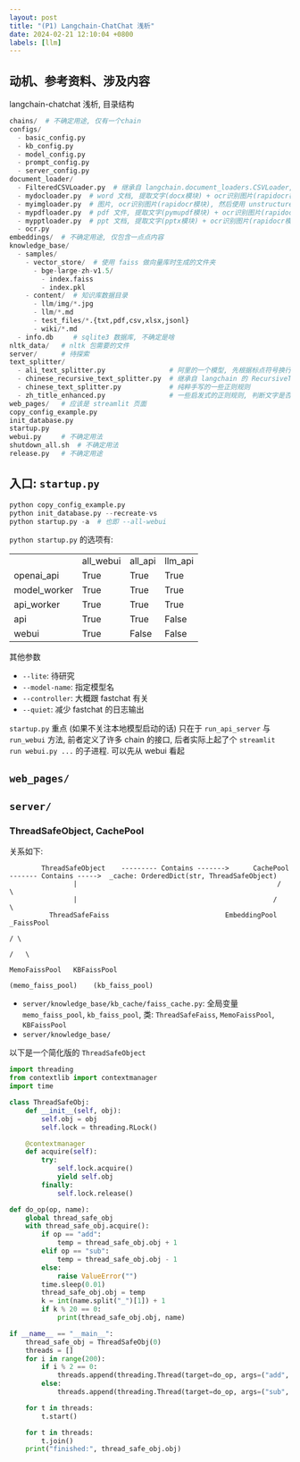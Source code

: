 ```yaml
---
layout: post
title: "(P1) Langchain-ChatChat 浅析"
date: 2024-02-21 12:10:04 +0800
labels: [llm]
---
```


## 动机、参考资料、涉及内容

langchain-chatchat 浅析, 目录结构

```python
chains/  # 不确定用途, 仅有一个chain
configs/ 
  - basic_config.py
  - kb_config.py
  - model_config.py
  - prompt_config.py
  - server_config.py
document_loader/
  - FilteredCSVLoader.py  # 继承自 langchain.document_loaders.CSVLoader, 读取特定一列作为 content, 指定一列作为 source, 若干列为 metadata
  - mydocloader.py  # word 文档, 提取文字(docx模块) + ocr识别图片(rapidocr模块), 然后使用 unstructured.partition.text.partition_text 切分
  - myimgloader.py  # 图片, ocr识别图片(rapidocr模块), 然后使用 unstructured.partition.text.partition_text 切分
  - mypdfloader.py  # pdf 文件, 提取文字(pymupdf模块) + ocr识别图片(rapidocr模块), 然后使用 unstructured.partition.text.partition_text 切分
  - mypptloader.py  # ppt 文档, 提取文字(pptx模块) + ocr识别图片(rapidocr模块), 然后使用 unstructured.partition.text.partition_text 切分
  - ocr.py
embeddings/  # 不确定用途, 仅包含一点点内容
knowledge_base/
  - samples/
    - vector_store/  # 使用 faiss 做向量库时生成的文件夹
      - bge-large-zh-v1.5/
        - index.faiss
        - index.pkl
    - content/  # 知识库数据目录
      - llm/img/*.jpg
      - llm/*.md
      - test_files/*.{txt,pdf,csv,xlsx,jsonl}
      - wiki/*.md
  - info.db     # sqlite3 数据库, 不确定是啥
nltk_data/   # nltk 包需要的文件
server/      # 待探索
text_splitter/
  - ali_text_splitter.py                # 阿里的一个模型, 先根据标点符号换行符切为子句, 然后每个子句打一个二分类标签, 根据子句然后切割原始句子
  - chinese_recursive_text_splitter.py  # 继承自 langchain 的 RecursiveTextSplitter, 补充设置了一些标点符号作为默认分割符, 然后可能做了些不是太要紧的小逻辑修改
  - chinese_text_splitter.py            # 纯粹手写的一些正则规则
  - zh_title_enhanced.py                # 一些启发式的正则规则, 判断文字是否是标题, 此函数用在 server 目录里的一些地方
web_pages/   # 应该是 streamlit 页面
copy_config_example.py
init_database.py
startup.py
webui.py     # 不确定用法
shutdown_all.sh  # 不确定用法
release.py   # 不确定用途
```

## 入口: `startup.py`

```python
python copy_config_example.py
python init_database.py --recreate-vs
python startup.py -a  # 也即 --all-webui
```

`python startup.py` 的选项有:

<table>
<th>
    <td>all_webui</td>
    <td>all_api</td>
    <td>llm_api</td>
</th>
<tr>
    <td>openai_api</td>
    <td>True</td>
    <td>True</td>
    <td>True</td>
</tr>
<tr>
    <td>model_worker</td>
    <td>True</td>
    <td>True</td>
    <td>True</td>
</tr>
<tr>
    <td>api_worker</td>
    <td>True</td>
    <td>True</td>
    <td>True</td>
</tr>
<tr>
    <td>api</td>
    <td>True</td>
    <td>True</td>
    <td>False</td>
</tr>
<tr>
    <td>webui</td>
    <td>True</td>
    <td>False</td>
    <td>False</td>
</tr>
</table>

其他参数

- `--lite`: 待研究
- `--model-name`: 指定模型名
- `--controller`: 大概跟 fastchat 有关
- `--quiet`: 减少 fastchat 的日志输出

`startup.py` 重点 (如果不关注本地模型启动的话) 只在于 `run_api_server` 与 `run_webui` 方法, 前者定义了许多 chain 的接口, 后者实际上起了个 `streamlit run webui.py ...` 的子进程. 可以先从 webui 看起

## `web_pages/`

## `server/`

### ThreadSafeObject, CachePool

关系如下:

```
        ThreadSafeObject    --------- Contains ------->      CachePool    ------- Contains ----->  _cache: OrderedDict(str, ThreadSafeObject)
                |                                                  /  \
                |                                                 /    \
          ThreadSafeFaiss                             EmbeddingPool    _FaissPool
                                                                          / \
                                                                         /   \
                                                            MemoFaissPool   KBFaissPool
                                                      (memo_faiss_pool)    (kb_faiss_pool)
```

- `server/knowledge_base/kb_cache/faiss_cache.py`:  全局变量 `memo_faiss_pool`, `kb_faiss_pool`, 类: `ThreadSafeFaiss`, `MemoFaissPool`, `KBFaissPool`
- `server/knowledge_base/`



以下是一个简化版的 `ThreadSafeObject`

```python
import threading
from contextlib import contextmanager
import time

class ThreadSafeObj:
    def __init__(self, obj):
        self.obj = obj
        self.lock = threading.RLock()

    @contextmanager
    def acquire(self):
        try:
            self.lock.acquire()
            yield self.obj
        finally:
            self.lock.release()

def do_op(op, name):
    global thread_safe_obj
    with thread_safe_obj.acquire():
        if op == "add":
            temp = thread_safe_obj.obj + 1
        elif op == "sub":
            temp = thread_safe_obj.obj - 1
        else:
            raise ValueError("")
        time.sleep(0.01)
        thread_safe_obj.obj = temp
        k = int(name.split("_")[1]) + 1
        if k % 20 == 0:
            print(thread_safe_obj.obj, name)

if __name__ == "__main__":
    thread_safe_obj = ThreadSafeObj(0)
    threads = []
    for i in range(200):
        if i % 2 == 0:
            threads.append(threading.Thread(target=do_op, args=("add", f"add_{i//2}")))
        else:
            threads.append(threading.Thread(target=do_op, args=("sub", f"sub_{i//2}")))

    for t in threads:
        t.start()

    for t in threads:
        t.join()
    print("finished:", thread_safe_obj.obj)
```
